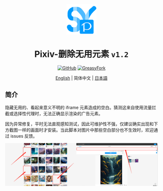 <div align="center">
    <img src="https://github.com/SynRGB/Pixiv-DeleteNoNeed/raw/main/%23README/icon/256.png" width="20%"/>
    <h1>Pixiv-删除无用元素 <code>v1.2</code></h1>
	<p>
        <a href='https://github.com/SynRGB/Pixiv-DeleteNoNeed'><img src="https://img.shields.io/badge/-GitHub-3A3A3A?style=flat&amp;logo=GitHub&amp;logoColor=white" referrerpolicy="no-referrer" alt="GitHub"></a>
	    <a href='https://greasyfork.org/zh-CN/scripts/453775-pixiv-deletenoneed'><img src="https://img.shields.io/badge/-GreasyFork-670000?style=flat&amp;logo=tampermonkey&amp;logoColor=white" referrerpolicy="no-referrer" alt="GreasyFork"></a>
    </p>
	<p><a href='https://github.com/SynRGB/Pixiv-DeleteNoNeed/blob/main/README.md'>English</a> | 简体中文 | <a href="https://github.com/SynRGB/Pixiv-DeleteNoNeed/blob/main/%23README/README-ja.md">日本語</a></p>
</div>

## 简介

隐藏无用的、看起来意义不明的 iframe 元素造成的空白。猜测这来自使用流量拦截或选择性代理时，无法正确显示渲染的广告元素。

因为异常修复，平时无法直观感知测试，因此可维护性不强，仅建议确实出现和下方截图一样的画面时才安装。当此脚本对图片中那些空白部分也不生效时，欢迎通过 issues 反馈。

<img src="https://github.com/SynRGB/Pixiv-DeleteNoNeed/raw/main/%23README/example.png"/>
